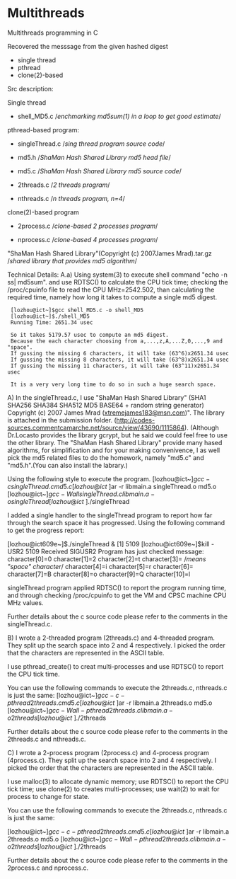 Multithreads
============

Multithreads programming in C


Recovered the messsage from the given hashed digest
- single thread
- pthread
- clone(2)-based

Src description:

Single thread

- shell_MD5.c      /*enchmarking md5sum(1) in a loop to get good estimate*/

pthread-based program:

- singleThread.c   /*sing thread program source code*/

- md5.h            /*ShaMan Hash Shared Library md5 head file*/

- md5.c            /*ShaMan Hash Shared Library md5 source code*/
  
- 2threads.c       /*2 threads program*/
 
- nthreads.c       /*n threads program, n=4*/

clone(2)-based program

- 2process.c       /*clone-based 2 processes program*/

- nprocess.c       /*clone-based 4 processes program*/
 
"ShaMan Hash Shared Library"(Copyright (c) 2007James Mrad).tar.gz
/*shared library that provides md5 algorithm*/


Technical Details:
A.a) Using system(3) to execute shell command "echo -n ss| md5sum". 
     and use RDTSC() to calculate the CPU tick time; checking the /proc/cpuinfo
     file to read the CPU MHz=2542.502, than calculating the required time, 
     namely how long it takes to compute a single md5 digest.

     [lozhou@ict~]$gcc shell_MD5.c -o shell_MD5
     [lozhou@ict~]$./shell_MD5
     Running Time: 2651.34 usec

     So it takes 5179.57 usec to compute an md5 digest.
     Because the each character choosing from a,...,z,A,...Z,0,...,9 and "space".
     If gussing the missing 6 characters, it will take (63^6)x2651.34 usec 
     If gussing the missing 8 characters, it will take (63^8)x2651.34 usec
     If gussing the missing 11 characters, it will take (63^11)x2651.34 usec
     
     It is a very very long time to do so in such a huge search space.
     

A) In the singleThread.c, I use "ShaMan Hash Shared Library" (SHA1 SHA256 SHA384
   SHA512 MD5 BASE64 + random string generator) Copyright (c) 2007 James Mrad 
   (xtremejames183@msn.com)". The library is attached in the submission folder. 
   (http://codes-sources.commentcamarche.net/source/view/43690/1115864). 
   (Although Dr.Locasto provides the library gcrypt, but he said we could feel 
   free to use the other library. The "ShaMan Hash Shared Library" provide many
   hased algorithms, for simplification and for your making convenivence, I as 
   well pick the md5 related files to do the homework, namely "md5.c" and 
   "md5.h".(You can also install the labrary.)   
 
   Using the following style to execute the program.
   [lozhou@ict~]$gcc -c singleThread.c md5.c
   [lozhou@ict~]$ar -r libmain.a singleThread.o md5.o
   [lozhou@ict~]$gcc -Wall singleThread.c libmain.a -o singleThread
   [lozhou@ict~]$./singleThread

   I added a single handler to the singleThread program to report how far through 
   the search space it has progressed. Using the following command to get the 
   progress report:

   [lozhou@ict609e~]$./singleThread &
   [1] 5109
   [lozhou@ict609e~]$kill -USR2 5109
   Received SIGUSR2
   Program has just checked message:
   character[0]=0
   character[1]=2
   character[2]=t
   character[3]=     /*means "space" character*/
   character[4]=i
   character[5]=r
   character[6]= 
   character[7]=B
   character[8]=o
   character[9]=Q
   character[10]=l

   singleThread program applied RDTSC() to report the program running time, and
   through checking /proc/cpuinfo to get the VM and CPSC machine CPU MHz values.
              
   Further details about the c source code please refer to the comments in the 
   singleThread.c.

B) I wrote a 2-threaded program (2threads.c) and 4-threaded program. They split
   up the search space into 2 and 4 respectively. I picked the order that the 
   characters are represented in the ASCII table.

   I use pthread_create() to creat multi-processes and use RDTSC() to report 
   the CPU tick time.

   You can use the following commands to execute the 2threads.c, nthreads.c 
   is just the same:
   [lozhou@ict~]$gcc -c -pthread 2threads.c md5.c
   [lozhou@ict~]$ar -r libmain.a 2threads.o md5.o
   [lozhou@ict~]$gcc -Wall -pthread 2threads.c libmain.a -o 2threads
   [lozhou@ict~]$./2threads
   
   Further details about the c source code please refer to the comments in the 
   2threads.c and nthreads.c.

C) I wrote a 2-process program (2process.c) and 4-process program (4process.c). 
   They split up the search space into 2 and 4 respectively. I picked the order
   that the characters are represented in the ASCII table.

   I use malloc(3) to allocate dynamic memory; use RDTSC() to report the 
   CPU tick time; use clone(2) to creates multi-processes; use wait(2) to wait 
   for process to change for state.

   You can use the following commands to execute the 2threads.c, nthreads.c 
   is just the same:

   [lozhou@ict~]$gcc -c -pthread 2threads.c md5.c
   [lozhou@ict~]$ar -r libmain.a 2threads.o md5.o
   [lozhou@ict~]$gcc -Wall -pthread 2threads.c libmain.a -o 2threads
   [lozhou@ict~]$./2threads
   
   Further details about the c source code please refer to the comments in 
   the 2process.c and nprocess.c.
